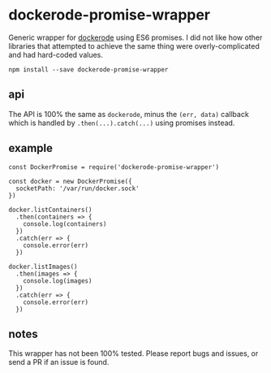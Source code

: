 # dockerode-promise-wrapper
Generic wrapper for [dockerode](https://github.com/apocas/dockerode) using ES6 promises. I did not like how other libraries that attempted to achieve the same thing were overly-complicated and had hard-coded values.
```
npm install --save dockerode-promise-wrapper
```

## api
The API is 100% the same as `dockerode`, minus the `(err, data)` callback which is handled by `.then(...).catch(...)` using promises instead.

## example
```
const DockerPromise = require('dockerode-promise-wrapper')

const docker = new DockerPromise({
  socketPath: '/var/run/docker.sock'
})

docker.listContainers()
  .then(containers => {
    console.log(containers)
  })
  .catch(err => {
    console.error(err)
  })

docker.listImages()
  .then(images => {
    console.log(images)
  })
  .catch(err => {
    console.error(err)
  })
```

## notes
This wrapper has not been 100% tested. Please report bugs and issues, or send a PR if an issue is found.
